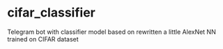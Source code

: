 # cifar_classifier
Telegram bot with classifier model based on rewritten a little AlexNet NN trained on CIFAR dataset
